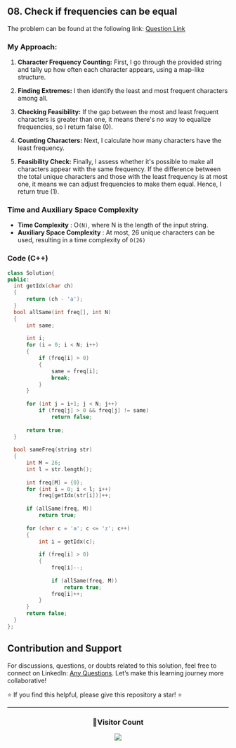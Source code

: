## 08. Check if frequencies can be equal
The problem can be found at the following link: [Question Link](https://www.geeksforgeeks.org/problems/check-frequencies4211/1)

### My Approach:

1. **Character Frequency Counting:** First, I go through the provided string and tally up how often each character appears, using a map-like structure.

2. **Finding Extremes:** I then identify the least and most frequent characters among all.

3. **Checking Feasibility:** If the gap between the most and least frequent characters is greater than one, it means there's no way to equalize frequencies, so I return false (0).

4. **Counting Characters:** Next, I calculate how many characters have the least frequency.

5. **Feasibility Check:** Finally, I assess whether it's possible to make all characters appear with the same frequency. If the difference between the total unique characters and those with the least frequency is at most one, it means we can adjust frequencies to make them equal. Hence, I return true (1).

### Time and Auxiliary Space Complexity

- **Time Complexity** : O`(N)`, where N is the length of the input string.
- **Auxiliary Space Complexity** : At most, 26 unique characters can be used, resulting in a time complexity of `O(26)`

### Code (C++)
```cpp
class Solution{
public:
  int getIdx(char ch)
  {
      return (ch - 'a');
  }
  bool allSame(int freq[], int N)
  {
      int same;
   
      int i;
      for (i = 0; i < N; i++)
      {
          if (freq[i] > 0)
          {
              same = freq[i];
              break;
          }
      }
   
      for (int j = i+1; j < N; j++)
          if (freq[j] > 0 && freq[j] != same)
              return false;
   
      return true;
  }
   
  bool sameFreq(string str)
  {
      int M = 26; 
      int l = str.length();
   
      int freq[M] = {0};
      for (int i = 0; i < l; i++)
          freq[getIdx(str[i])]++;
   
      if (allSame(freq, M))
          return true;
   
      for (char c = 'a'; c <= 'z'; c++)
      {
          int i = getIdx(c);
   
          if (freq[i] > 0)
          {
              freq[i]--;
   
              if (allSame(freq, M))
                  return true;
              freq[i]++;
          }
      }
      return false;
  }
};
```

## Contribution and Support

For discussions, questions, or doubts related to this solution, feel free to connect on LinkedIn: [Any Questions](https://www.linkedin.com/in/het-patel-8b110525a/). Let’s make this learning journey more collaborative!

⭐ If you find this helpful, please give this repository a star! ⭐

---

<div align="center">
  <h3><b>📍Visitor Count</b></h3>
</div>

<p align="center">
  <img src="https://profile-counter.glitch.me/Hunterdii/count.svg" />
</p>
